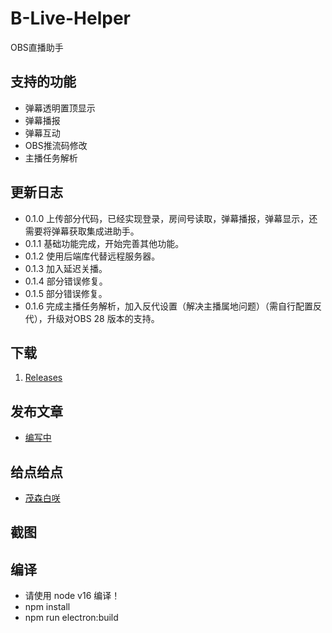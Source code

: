 # B-Live-Helper
OBS直播助手

## 支持的功能
* 弹幕透明置顶显示
* 弹幕播报
* 弹幕互动
* OBS推流码修改
* 主播任务解析

## 更新日志
* 0.1.0 上传部分代码，已经实现登录，房间号读取，弹幕播报，弹幕显示，还需要将弹幕获取集成进助手。
* 0.1.1 基础功能完成，开始完善其他功能。
* 0.1.2 使用后端库代替远程服务器。
* 0.1.3 加入延迟关播。
* 0.1.4 部分错误修复。
* 0.1.5 部分错误修复。
* 0.1.6 完成主播任务解析，加入反代设置（解决主播属地问题）（需自行配置反代），升级对OBS 28 版本的支持。

## 下载
1. [Releases](https://github.com/ShigemoriHakura/B-Live-Helper/releases)

## 发布文章
* [编写中](https://space.bilibili.com/1930322/)

## 给点给点
* [茂森白咲](https://space.bilibili.com/1930322/)

## 截图


## 编译
* 请使用 node v16 编译！
* npm install
* npm run electron:build 

